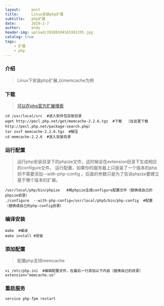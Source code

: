 ```yaml
---
layout:     post
title:      Linux安装php扩展
subtitle:   php扩展
date:       2020-2-7
author:     endy
header-img: upload/20180104163301355.jpg
catalog: true
tags:
    - 扩展
    - php
---
```


### 介绍

> Linux下安装php扩展,以memcache为例

### 下载

> [可以在php官方扩展搜索](http://pecl.php.net/package-search.php)

```shell
cd /usr/local/src  #进入软件包存放目录
wget http://pecl.php.net/get/memcache-2.2.6.tgz  #下载  （在这里下载 http://pecl.php.net/package-search.php）
tar zxvf memcache-2.2.6.tgz  #解压
cd memcache-2.2.6  #进入安装目录
```

### 运行配置
> 运行php安装目录下的phpize文件，这时候会在extension目录下生成相应的configure文件。
> 运行配置，如果你的服务器上只是装了一个版本的php则不需要添加--with-php-config 。后面的参数只是为了告诉phpize要建立基于哪个版本的扩展。

```shell
/usr/local/php/bin/phpize   #用phpize生成configure配置文件（替换成自己的phpize目录）
./configure  --with-php-config=/usr/local/php5/bin/php-config  #配置（替换成自己的php-config目录）
```

### 编译安装
```shell
make  #编译
make install #安装
```
### 添加配置
> 配置php支持memcache

```shell
vi /etc/php.ini  #编辑配置文件，在最后一行添加以下内容（替换自己的目录）
extension="memcache.so"
```

### 重启服务

```shell
service php-fpm restart
```